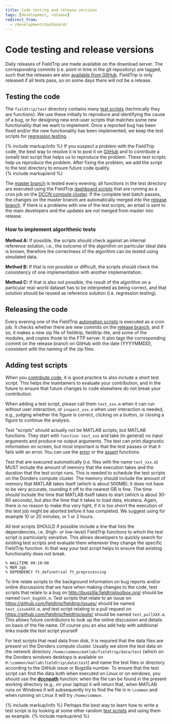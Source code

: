 ```yaml
---
title: Code testing and release versions
tags: [development, release]
redirect_from:
  - /development/dashboard/
---
```


# Code testing and release versions

Daily releases of FieldTrip are made available on the download server. The corresponding commits (i.e. point in time in the git repository) are tagged, such that the releases are also [available from GitHub](https://github.com/fieldtrip/fieldtrip/releases). FieldTrip is only released if all tests pass, so on some days there will not be a release.

## Testing the code

The `fieldtrip/test` directory contains many [test scripts](https://github.com/fieldtrip/fieldtrip/tree/master/test) (technically they are functions). We use these initially to reproduce and identifying the cause of a bug, or for designing new end-user scripts that matches some new functionality that we want to implement. Once a reported bug has been fixed and/or the new functionality has been implemented, we keep the test scripts for [regression testing](https://en.wikipedia.org/wiki/Regression_testing).

{% include markup/info %}
If you suspect a problem with the FieldTrip code, the best way to resolve it is to post it on [GitHub](https://github.com/fieldtrip/fieldtrip/issues) and to contribute a (small) test script that helps us to reproduce the problem. These test scripts help us reproduce the problem. After fixing the problem, we add the script to the test directory to ensure future code quality.  
{% include markup/end %}

The [master branch](https://github.com/fieldtrip/fieldtrip/tree/release) is tested every evening; all functions in the test directory are executed using the FieldTrip [dashboard scripts](https://github.com/fieldtrip/dashboard) that are running as a cron job on the [DCCN compute cluster](https://dccn-hpc-wiki.readthedocs.io). If the complete test batch passes, the changes on the master branch are automatically merged into the [release branch](https://github.com/fieldtrip/fieldtrip/tree/release). If there is a problems with one of the test scripts, an email is sent to the main developers and the updates are *not* merged from master into release.

### How to implement algorithmic tests

**Method A:** If possible, the scripts should check against an internal reference solution, i.e., the outcome of the algorithm on particular ideal data is known, therefore the correctness of the algorithm can be tested using simulated data.

**Method B:** If that is not possible or difficult, the scripts should check the consistency of one implementation with another implementation.

**Method C:** If that is also not possible, the result of the algorithm on a particular real-world dataset has to be interpreted as being correct, and that solution should be reused as reference solution (i.e. regression testing).

## Releasing the code

Every evening one of the FieldTrip [automation scripts](https://github.com/fieldtrip/automation) is executed as a cron job. It checks whether there are new commits on the [release branch](https://github.com/fieldtrip/fieldtrip/tree/release), and if so, it makes a new zip file of fieldtrip, fieldtrip-lite, and some of the modules, and copies those to the FTP server. It also tags the corresponding commit on the release branch on GitHub with the date (YYYYMMDD), consistent with the naming of the zip files.

## Adding test scripts

When you [contribute code](/development/contribute), it is good practice to also include a short test script. This helps the maintainers to evaluate your contribution, and in the future to ensure that future changes to code elsewhere do not break your contribution.

When adding a test script, please call them `text_xxx.m` when it can run without user interaction, or `inspect_xxx.m` when user interaction is needed, e.g., judging whether the figure is correct, clicking on a button, or closing a figure to continue the analysis.

Test "scripts" should actually not be MATLAB scripts, but MATLAB functions. They start with `function text_xxx` and take (in general) no input arguments and produce no output arguments. The test can print diagnostic information on screen, but most important is that the test passes or that it fails with an error. You can use the [error](https://nl.mathworks.com/help/matlab/ref/error.html) or the [assert](https://nl.mathworks.com/help/matlab/ref/assert.html) functions.

Test that are execured automatically (i.e. files with the name `test_xxx.m`) MUST include the amount of memory that the execution takes and the duration that the test script runs. This is needed to schedule the test scripts on the Donders compute cluster. The memory should include the amount of memory that MATLAB takes itself (which is about 500MB); it does not have to be very accurate, rounding it off to the nearest GB is fine. The time should include the time that MATLAB itself takes to start (which is about 30-60 seconds), but also the time that it takes to load data, etcetera. Again, there is no reason to make this very tight, if it is too shorrt the execution of the test job might be aborted before it has completed. We suggest using for example 10 or 20 minutes, or 1 or 2 hours.

All test scripts SHOULD if possible include a line that lists the dependencies, i.e. (high- or low-level) FieldTrip functions to which the test script is particularly sensitive. This allows developers to quickly search for existing test scripts and evaluate them whenever they change the specific FieldTrip function. In that way *your* test script helps to ensure that existing functionality does not break.

    % WALLTIME 00:10:00
    % MEM 2gb
    % DEPENDENCY ft_definetrial ft_preprocessing

To link relate scripts to the background information on bug reports and/or online discussions that we have when making changes to the code, test scripts that relate to a bug on <http://bugzilla.fieldtriptoolbox.org/> should be named `text_bugXXX.m`. Test scripts that relate to an issue on <https://github.com/fieldtrip/fieldtrip/issues/> should be named `test_issueXXX.m`, and test script relating to a pull request on <https://github.com/fieldtrip/fieldtrip/pulls/> should be named `test_pullXXX.m`. This allows future contributors to look up the online discussion and details on basis of the file name. Of course you an also add help with additional links inside the test script yourself

For test scripts that read data from disk, it is required that the data files are present on the Donders compute cluster. Usually we store the test data on the network directory `/home/common/matlab/fieldtrip/data/test` (which on the Donders windows desktops is available on `H:\common/matlab\fieldtrip\data\test`) and name the test files or directory according to the GitHub issue or Bugzilla number. To ensure that the test script can find the data both when executed on Linux or on windows, you should use the **[dccnpath](/reference/utilities/dccnpath)** function: when the file can be found in the present working  directory (e.g., on your laptop) it will return that, when MATLAB runs on Windows it will subsequently try to find the file in `H:\common` and when running on Linux it will try `/home/common`.

{% include markup/info %}
Perhaps the best way to learn how to write a test script is by looking at some other random [test scripts](https://github.com/fieldtrip/fieldtrip/tree/master/test) and using them as example.
{% include markup/end %}

